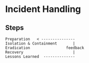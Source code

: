 # Incident Handling

## Steps
    Preparation   < ---------------
    Isolation & Containment       |
    Eradication				   feedback
    Recovery					  |
 	Lessons Learned  --------------
 